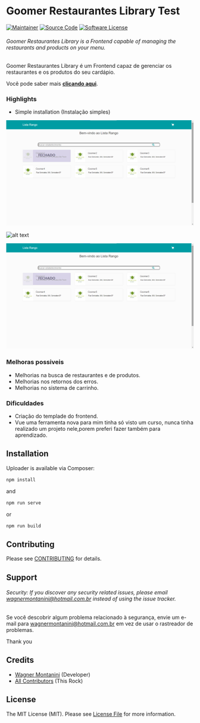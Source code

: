 # Goomer Restaurantes Library Test

[![Maintainer](http://img.shields.io/badge/maintainer-@wagnermontanini-blue.svg?style=flat-square)](https://twitter.com/wagnermontanini)
[![Source Code](http://img.shields.io/badge/source-wagnermontanini/goomerrestaurantes-blue.svg?style=flat-square)](https://github.com/wagnermontanini/goomerrestaurantes)
[![Software License](https://img.shields.io/badge/license-MIT-brightgreen.svg?style=flat-square)](LICENSE)

###### Goomer Restaurantes Library is a Frontend capable of managing the restaurants and products on your menu.

Goomer Restaurantes Library é um Frontend capaz de gerenciar os restaurantes e os produtos do seu cardápio.

Você pode saber mais **[clicando aqui](https://goomer.com.br)**.

### Highlights

- Simple installation (Instalação simples)

![alt text](https://github.com/wagnermontanini/goomerrestaurantes/blob/master/media/front-restaurant.png?raw=true "Goomer Restaurantes")

![alt text](https://github.com/wagnermontanini/goomerrestaurantes/blob/master/media/front-product.?raw=true "Goomer Restaurantes")

![alt text](https://github.com/wagnermontanini/goomerrestaurantes/blob/master/media/front-restaurant.png?raw=true "Goomer Restaurantes")

### Melhoras possiveis

- Melhorias na busca de restaurantes e de produtos.
- Melhorias nos retornos dos erros.
- Melhorias no sistema de carrinho.

### Dificuldades

- Criação do templade do frontend.
- Vue uma ferramenta nova para mim tinha só visto um curso, nunca tinha realizado um projeto nele,porem preferi fazer também para aprendizado.

## Installation

Uploader is available via Composer:

```bash
npm install
```

and

```bash
npm run serve
```

or

```bash
npm run build
```

## Contributing

Please see [CONTRIBUTING](https://github.com/wagnermontanini/goomerrestaurantes/blob/master/CONTRIBUTING.md) for details.

## Support

###### Security: If you discover any security related issues, please email wagnermontanini@hotmail.com.br instead of using the issue tracker.

Se você descobrir algum problema relacionado à segurança, envie um e-mail para wagnermontanini@hotmail.com.br em vez de usar o rastreador de problemas.

Thank you

## Credits

- [Wagner Montanini](https://github.com/wagnermontanini) (Developer)
- [All Contributors](https://github.com/wagnermontanini/goomerrestaurantes/contributors) (This Rock)

## License

The MIT License (MIT). Please see [License File](https://github.com/wagnermontanini/goomerrestaurantes/blob/master/LICENSE) for more information.